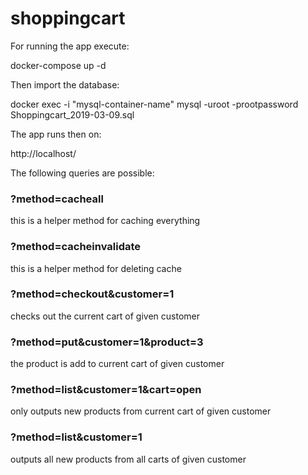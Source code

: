 # shoppingcart

For running the app execute:

docker-compose up -d

Then import the database:

docker exec -i "mysql-container-name" mysql -uroot -prootpassword Shoppingcart_2019-03-09.sql

The app runs then on:

http://localhost/

The following queries are possible:

### ?method=cacheall

this is a helper method for caching everything

### ?method=cacheinvalidate 

this is a helper method for deleting cache

### ?method=checkout&customer=1

checks out the current cart of given customer

### ?method=put&customer=1&product=3

the product is add to current cart of given customer

### ?method=list&customer=1&cart=open

only outputs new products from current cart of given customer

### ?method=list&customer=1

outputs all new products from all carts of given customer
